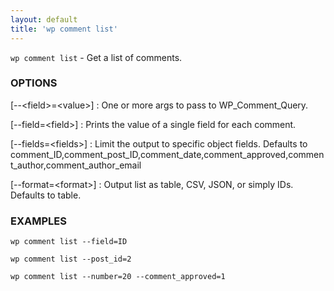 ```yaml
---
layout: default
title: 'wp comment list'
---
```


`wp comment list` - Get a list of comments.

### OPTIONS

[\--&lt;field&gt;=&lt;value&gt;]
: One or more args to pass to WP_Comment_Query.

[\--field=&lt;field&gt;]
: Prints the value of a single field for each comment.

[\--fields=&lt;fields&gt;]
: Limit the output to specific object fields. Defaults to comment_ID,comment_post_ID,comment_date,comment_approved,comment_author,comment_author_email

[\--format=&lt;format&gt;]
: Output list as table, CSV, JSON, or simply IDs. Defaults to table.

### EXAMPLES

    wp comment list --field=ID

    wp comment list --post_id=2

    wp comment list --number=20 --comment_approved=1

